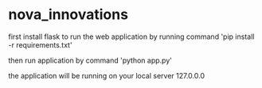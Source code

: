 # nova_innovations

first install flask to run the web application by running command
'pip install -r requirements.txt'

then run application by command
'python app.py'

the application will be running on your local server 127.0.0.0
